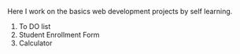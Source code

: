 Here I work on the basics web development projects by self learning.
1) To DO list
2) Student Enrollment Form
3) Calculator
